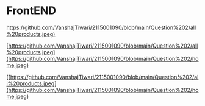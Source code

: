 # FrontEND
[https://github.com/VanshajTiwari/2115001090/blob/main/Question%202/all%20products.jpeg)](https://github.com/VanshajTiwari/2115001090/blob/main/Question%202/all%20products.jpeg)

[https://github.com/VanshajTiwari/2115001090/blob/main/Question%202/all%20products.jpeg](https://github.com/VanshajTiwari/2115001090/blob/main/Question%202/home.jpeg)


[[https://github.com/VanshajTiwari/2115001090/blob/main/Question%202/all%20products.jpeg](https://github.com/VanshajTiwari/2115001090/blob/main/Question%202/home.jpeg)
